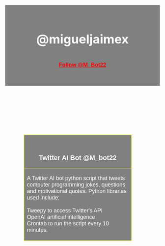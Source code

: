 <html>
	<head>
	<link rel="stylesheet" href="https://use.fontawesome.com/releases/v5.8.2/css/all.css">
	<title>@migueljaimex</title>
<style>
/* Layout */
header {
  background-color: gray;
  padding: 30px;
  text-align: center;
  font-size: 20px;
  color: white;
}
aside {
  background-color: gray;
  float: right;
  width: 20%;
  padding: 15px;
  margin-top: 7px;
  text-align: left;
} 
section {
	float: left;
	text-align: center;
	width: 70%;
	padding: 60px;
}
table, th, td {
  border:1px solid #efff60; font-family: Arial, Helvetica, sans-serif;font-size: large;   background-color: gray;
}

	/* Text Formatting */
		/* Site Title Style */
		h1 {color:#efff60; font-family: Arial, Helvetica, sans-serif;font-size: larger;}
		/* UNUSED Style */
		h2 {color:white; font-family: Arial, Helvetica, sans-serif;font-size: larger;}
		h3 {color:rgb(253, 253, 253); font-family: Arial, Helvetica, sans-serif;font-size: 15px}
		a {color:rgb(255, 0, 0); font-family: Arial, Helvetica, sans-serif;font-size: large;}
		/* Post Content Style */
		p {color:white; font-family: Arial, Helvetica, sans-serif;font-size: large;}
		/* Post Title Color */
		h4 {color:gray; font-family: Arial, Helvetica, sans-serif;font-size: x-large;}
</style>
<header>
	<meta name="viewport" content="width=device-width, initial-scale=1.0">
	<meta name="viewport" content="height=device-height, initial-scale=1.0">
<h1>@migueljaimex <!-- Instagram Button -->
<a href="https://instagram.com/migueljaimex">
	<span style="font-size: 2.0rem;">
		<span style="color: rgb(255, 0, 149);">
		   <i class="fab fa-instagram"></i></span></span></a>
<!-- Twitter Button -->
<a href="https://twitter.com/migueljaimex" target="_blank">
    <span style="font-size: 2.0rem;">
        <span style="color: rgb(29, 161, 242);">
            <i class="fab fa-twitter"></i></span></span></a><br><br><a href="https://twitter.com/M_Bot22" class="twitter-follow-button" data-size="large" data-show-count="false">Follow @M_Bot22</a><script async src="https://platform.twitter.com/widgets.js" charset="utf-8"></script> </h1>
</header>
</head>

<!-- Project Entry #1 -->
<section>
<table>
	<tr>
	  <th><h2> <br> Twitter AI Bot @M_bot22</h2></th>
	</tr>
	<tr>
	  <td> <p> A Twitter AI bot python script that tweets computer programming jokes, questions and motivational quotes. Python libraries used include: <br><br>Tweepy to access Twitter's API<br>OpenAI artificial intelligence <br> Crontab to run the script every 10 minutes.</p> </td>
	</tr>
  </table>
</section>

<Section>
</Section>
</html>
